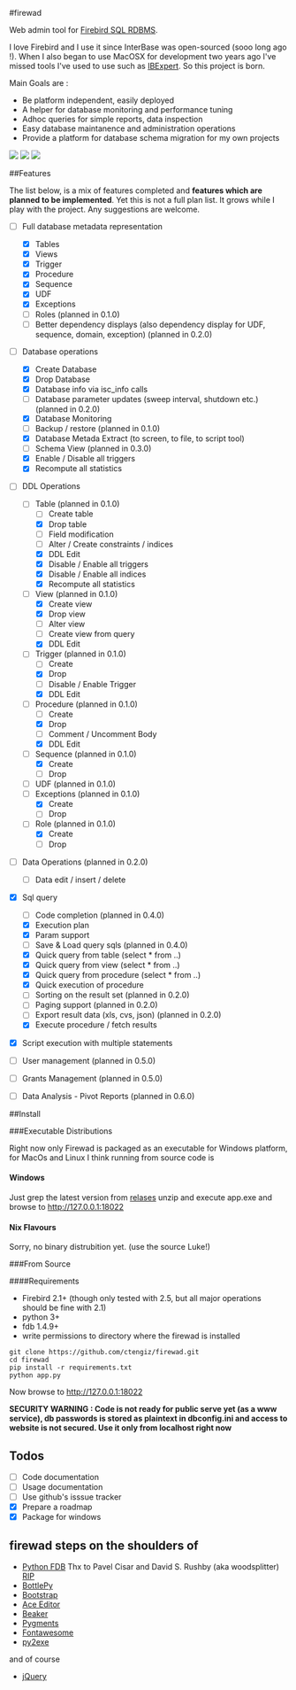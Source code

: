 #firewad

Web admin tool for [Firebird SQL RDBMS](http://firebirdsql.org/).

I love Firebird and I use it since InterBase was open-sourced (sooo long ago !). When I also began to use MacOSX
for development two years ago I've missed tools I've used to use such as [IBExpert](http://www.ibexpert.net/ibe/). 
So this project is born.

Main Goals are :

- Be platform independent, easily deployed
- A helper for database monitoring and performance tuning 
- Adhoc queries for simple reports, data inspection
- Easy database maintanence and administration operations
- Provide a platform for database schema migration for my own projects
 
![](https://github.com/ctengiz/firewad/blob/master/docs/screenshot.png)
![](https://github.com/ctengiz/firewad/blob/master/docs/screenshot-01.png)
![](https://github.com/ctengiz/firewad/blob/master/docs/screenshot-02.png)

##Features

The list below, is a mix of features completed and **features which are planned to be implemented**. Yet this is not
 a full plan list. It grows while I play with the project. Any suggestions are welcome.

- [ ] Full database metadata representation
    - [x] Tables
    - [x] Views
    - [x] Trigger
    - [x] Procedure
    - [x] Sequence
    - [x] UDF
    - [x] Exceptions
    - [ ] Roles (planned in 0.1.0)
    - [ ] Better dependency displays (also dependency display for UDF, sequence, domain, exception) (planned in 0.2.0)
- [ ] Database operations
    - [x] Create Database
    - [x] Drop Database
    - [x] Database info via isc_info calls
    - [ ] Database parameter updates (sweep interval, shutdown etc.) (planned in 0.2.0)
    - [x] Database Monitoring
    - [ ] Backup / restore (planned in 0.1.0)
    - [x] Database Metada Extract (to screen, to file, to script tool)
    - [ ] Schema View (planned in 0.3.0)
    - [x] Enable / Disable all triggers
    - [x] Recompute all statistics
- [ ] DDL Operations
    - [ ] Table (planned in 0.1.0)
        - [ ] Create table
        - [x] Drop table
        - [ ] Field modification
        - [ ] Alter / Create constraints / indices
        - [x] DDL Edit
        - [x] Disable / Enable all triggers
        - [x] Disable / Enable all indices
        - [x] Recompute all statistics
    - [ ] View (planned in 0.1.0)
        - [x] Create view
        - [x] Drop view
        - [ ] Alter view
        - [ ] Create view from query
        - [x] DDL Edit
    - [ ] Trigger (planned in 0.1.0)
        - [ ] Create
        - [x] Drop
        - [ ] Disable / Enable Trigger
        - [x] DDL Edit
    - [ ] Procedure (planned in 0.1.0)
        - [ ] Create
        - [x] Drop
        - [ ] Comment / Uncomment Body
        - [x] DDL Edit
    - [ ] Sequence (planned in 0.1.0)
        - [x] Create
        - [ ] Drop
    - [ ] UDF (planned in 0.1.0)
    - [ ] Exceptions (planned in 0.1.0) 
        - [x] Create
        - [ ] Drop
    - [ ] Role (planned in 0.1.0)
        - [x] Create
        - [ ] Drop
- [ ] Data Operations (planned in 0.2.0)
    - [ ] Data edit / insert / delete
- [x] Sql query
    - [ ] Code completion (planned in 0.4.0)
    - [x] Execution plan
    - [x] Param support
    - [ ] Save & Load query sqls (planned in 0.4.0)
    - [x] Quick query from table (select * from ..)
    - [x] Quick query from view (select * from ..)
    - [x] Quick query from procedure (select * from ..)
    - [x] Quick execution of procedure
    - [ ] Sorting on the result set (planned in 0.2.0)
    - [ ] Paging support (planned in 0.2.0)
    - [ ] Export result data (xls, cvs, json) (planned in 0.2.0)
    - [x] Execute procedure / fetch results
- [x] Script execution with multiple statements
- [ ] User management (planned in 0.5.0)
- [ ] Grants Management (planned in 0.5.0)
- [ ] Data Analysis - Pivot Reports (planned in 0.6.0)


##Install

###Executable Distributions

Right now only Firewad is packaged as an executable for Windows platform, for MacOs and Linux I think running from
source code is 

#### Windows

Just grep the latest version from [relases](https://github.com/ctengiz/firewad/releases) unzip and execute app.exe and
browse to http://127.0.0.1:18022

#### Nix Flavours

Sorry, no binary distrubition yet. (use the source Luke!)

###From Source

####Requirements

* Firebird 2.1+ (though only tested with 2.5, but all major operations should be fine with 2.1)
* python 3+
* fdb 1.4.9+
* write permissions to directory where the firewad is installed

```
git clone https://github.com/ctengiz/firewad.git
cd firewad
pip install -r requirements.txt
python app.py
```

Now browse to http://127.0.0.1:18022

**SECURITY WARNING : Code is not ready for public serve yet (as a www service), db passwords is stored as plaintext in 
dbconfig.ini and access to website is not secured. Use it only from localhost right now**


## Todos

- [ ] Code documentation
- [ ] Usage documentation
- [ ] Use github's isssue tracker
- [x] Prepare a roadmap
- [x] Package for windows

## firewad steps on the shoulders of

- [Python FDB](http://pythonhosted.org/fdb/) Thx to Pavel Cisar and David S. Rushby
(aka woodsplitter)
[RIP](http://www.firebirdnews.org/kinterbasdb-leader-drowns/)
- [BottlePy](http://bottlepy.org/docs/dev/index.html)
- [Bootstrap](http://getbootstrap.com/)
- [Ace Editor](http://http://ace.c9.io)
- [Beaker](http://beaker.readthedocs.org/en/latest/)
- [Pygments](http://pygments.org/)
- [Fontawesome](http://fortawesome.github.io/Font-Awesome/)
- [py2exe](http://www.py2exe.org/)

and of course

- [jQuery](https://jquery.com/)


 
 

